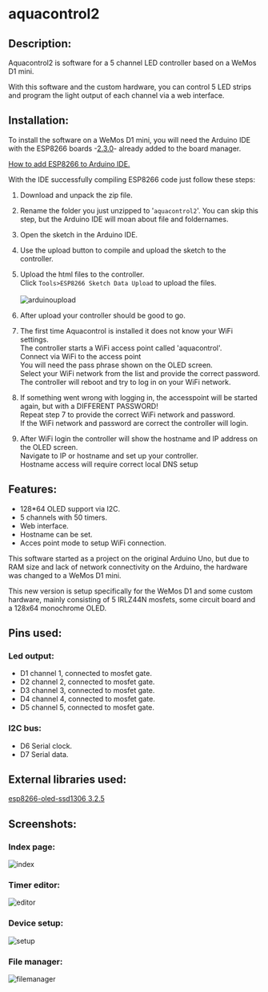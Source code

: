 # aquacontrol2

## Description:
Aquacontrol2 is software for a 5 channel LED controller based on a WeMos D1 mini.

With this software and the custom hardware, you can control 5 LED strips and program the light output of each channel via a web interface.

## Installation:
To install the software on a WeMos D1 mini, you will need the Arduino IDE with the ESP8266 boards -[2.3.0](https://github.com/esp8266/Arduino/releases/tag/2.3.0)- already added to the board manager.

[How to add ESP8266 to Arduino IDE.](http://wasietsmet.nl/esp8266/arduino-ide-1-8-1-setup-voor-esp8266/)

With the IDE successfully compiling ESP8266 code just follow these steps:

1. Download and unpack the zip file.
2. Rename the folder you just unzipped to '`aquacontrol2`'. You can skip this step, but the Arduino IDE will moan about file and foldernames.
3. Open the sketch in the Arduino IDE.
4. Use the upload button to compile and upload the sketch to the controller.
5. Upload the html files to the controller.<br>
Click `Tools>ESP8266 Sketch Data Upload` to upload the files.<br><br>
![arduinoupload](https://cloud.githubusercontent.com/assets/24290108/23563262/367bfd80-0046-11e7-8170-59ab86d173d9.png) 

6. After upload your controller should be good to go.
7. The first time Aquacontrol is installed it does not know your WiFi settings.<br>The controller starts a WiFi access point called 'aquacontrol'.<br>Connect via WiFi to the access point <br>You will need the pass phrase shown on the OLED screen.<br>Select your WiFi network from the list and provide the correct password.<br>The controller will reboot and try to log in on your WiFi network.

8. If something went wrong with logging in, the accesspoint will be started again, but with a DIFFERENT PASSWORD!<br>Repeat step 7 to provide the correct WiFi network and password.<br>If the WiFi network and password are correct the controller will login.

9. After WiFi login the controller will show the hostname and IP address on the OLED screen.<br>Navigate to IP or hostname and set up your controller.<br>Hostname access will require correct local DNS setup

## Features:
- 128*64 OLED support via I2C. 
- 5 channels with 50 timers.
- Web interface.
- Hostname can be set.
- Acces point mode to setup WiFi connection.

This software started as a project on the original Arduino Uno, but due to RAM size and lack of network connectivity on the Arduino, the hardware was changed to a WeMos D1 mini.

This new version is setup specifically for the WeMos D1 and some custom hardware, mainly consisting of 5 IRLZ44N mosfets, some circuit board and a 128x64 monochrome OLED.

## Pins used:
### Led output:
- D1 channel 1, connected to mosfet gate.
- D2 channel 2, connected to mosfet gate.
- D3 channel 3, connected to mosfet gate.
- D4 channel 4, connected to mosfet gate.
- D5 channel 5, connected to mosfet gate.
### I2C bus:
- D6 Serial clock.
- D7 Serial data.

## External libraries used:

[esp8266-oled-ssd1306 3.2.5](https://github.com/squix78/esp8266-oled-ssd1306/tree/3.2.5)

## Screenshots:
### Index page:
![index](https://cloud.githubusercontent.com/assets/24290108/24398142/ccb0f268-13a8-11e7-83fa-fe5ad6e291da.png)

### Timer editor:
![editor](https://cloud.githubusercontent.com/assets/24290108/24397893/e37401a8-13a7-11e7-9ad7-7dc72b33d04b.png)

### Device setup:
![setup](https://cloud.githubusercontent.com/assets/24290108/24398262/275ced3e-13a9-11e7-9a75-ccb7ed953f80.png)

### File manager:
![filemanager](https://cloud.githubusercontent.com/assets/24290108/24398316/552862ac-13a9-11e7-893d-b6e577138219.png)

